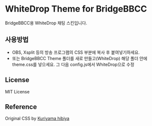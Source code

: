 WhiteDrop Theme for BridgeBBCC
===

BridgeBBCC용 WhiteDrop 채팅 스킨입니다.

## 사용방법
* OBS, Xsplit 등의 방송 프로그램의 CSS 부분에 복사 후 붙여넣기하세요.
* 또는 BridgeBBCC Theme 폴더를 새로 만들고(WhiteDrop) 해당 폴더 안에 theme.css를 넣으세요. 그 다음 config.js에서 WhiteDrop으로 수정

## License
MIT License

## Reference
Original CSS by [Kuriyama hibiya](https://hibiya.moe/)